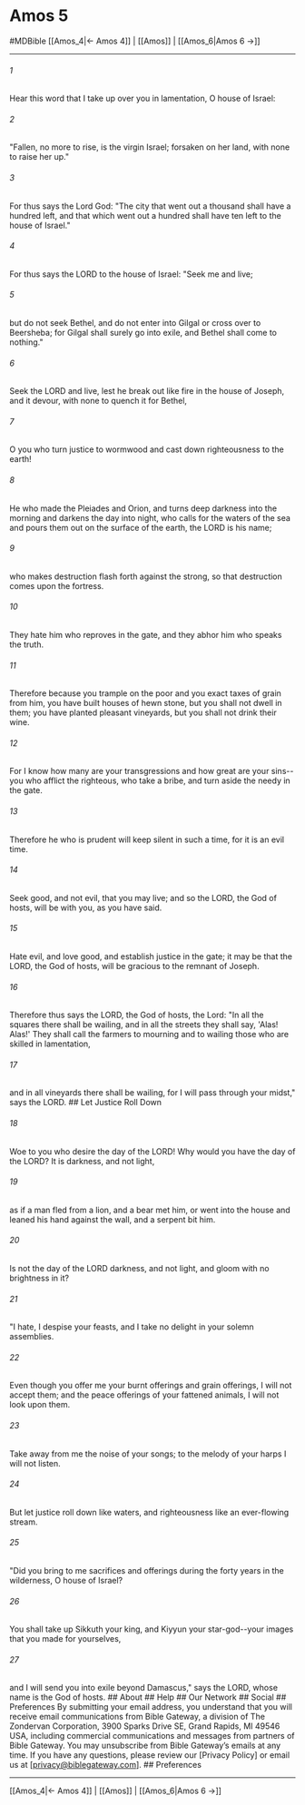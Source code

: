 # Amos 5
#MDBible
[[Amos_4|← Amos 4]] | [[Amos]] | [[Amos_6|Amos 6 →]]

***






###### 1 


Hear this word that I take up over you in lamentation, O house of Israel: 





###### 2 


"Fallen, no more to rise, is the virgin Israel; forsaken on her land, with none to raise her up." 





###### 3 


For thus says the Lord God: "The city that went out a thousand shall have a hundred left, and that which went out a hundred shall have ten left to the house of Israel." 





###### 4 


For thus says the LORD to the house of Israel: "Seek me and live; 





###### 5 


but do not seek Bethel, and do not enter into Gilgal or cross over to Beersheba; for Gilgal shall surely go into exile, and Bethel shall come to nothing." 





###### 6 


Seek the LORD and live, lest he break out like fire in the house of Joseph, and it devour, with none to quench it for Bethel, 





###### 7 


O you who turn justice to wormwood and cast down righteousness to the earth! 





###### 8 


He who made the Pleiades and Orion, and turns deep darkness into the morning and darkens the day into night, who calls for the waters of the sea and pours them out on the surface of the earth, the LORD is his name; 





###### 9 


who makes destruction flash forth against the strong, so that destruction comes upon the fortress. 





###### 10 


They hate him who reproves in the gate, and they abhor him who speaks the truth. 





###### 11 


Therefore because you trample on the poor and you exact taxes of grain from him, you have built houses of hewn stone, but you shall not dwell in them; you have planted pleasant vineyards, but you shall not drink their wine. 





###### 12 


For I know how many are your transgressions and how great are your sins-- you who afflict the righteous, who take a bribe, and turn aside the needy in the gate. 





###### 13 


Therefore he who is prudent will keep silent in such a time, for it is an evil time. 





###### 14 


Seek good, and not evil, that you may live; and so the LORD, the God of hosts, will be with you, as you have said. 





###### 15 


Hate evil, and love good, and establish justice in the gate; it may be that the LORD, the God of hosts, will be gracious to the remnant of Joseph. 





###### 16 


Therefore thus says the LORD, the God of hosts, the Lord: "In all the squares there shall be wailing, and in all the streets they shall say, 'Alas! Alas!' They shall call the farmers to mourning and to wailing those who are skilled in lamentation, 





###### 17 


and in all vineyards there shall be wailing, for I will pass through your midst," says the LORD. ## Let Justice Roll Down 





###### 18 


Woe to you who desire the day of the LORD! Why would you have the day of the LORD? It is darkness, and not light, 





###### 19 


as if a man fled from a lion, and a bear met him, or went into the house and leaned his hand against the wall, and a serpent bit him. 





###### 20 


Is not the day of the LORD darkness, and not light, and gloom with no brightness in it? 





###### 21 


"I hate, I despise your feasts, and I take no delight in your solemn assemblies. 





###### 22 


Even though you offer me your burnt offerings and grain offerings, I will not accept them; and the peace offerings of your fattened animals, I will not look upon them. 





###### 23 


Take away from me the noise of your songs; to the melody of your harps I will not listen. 





###### 24 


But let justice roll down like waters, and righteousness like an ever-flowing stream. 





###### 25 


"Did you bring to me sacrifices and offerings during the forty years in the wilderness, O house of Israel? 





###### 26 


You shall take up Sikkuth your king, and Kiyyun your star-god--your images that you made for yourselves, 





###### 27 


and I will send you into exile beyond Damascus," says the LORD, whose name is the God of hosts. ## About ## Help ## Our Network ## Social ## Preferences By submitting your email address, you understand that you will receive email communications from Bible Gateway, a division of The Zondervan Corporation, 3900 Sparks Drive SE, Grand Rapids, MI 49546 USA, including commercial communications and messages from partners of Bible Gateway. You may unsubscribe from Bible Gateway&rsquo;s emails at any time. If you have any questions, please review our [Privacy Policy] or email us at [privacy@biblegateway.com]. ## Preferences

***

[[Amos_4|← Amos 4]] | [[Amos]] | [[Amos_6|Amos 6 →]]
